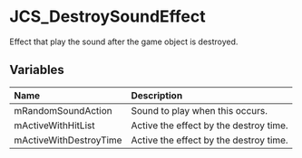 # JCS_DestroySoundEffect

Effect that play the sound after the game object is destroyed.

## Variables

| Name                   | Description                            |
|:-----------------------|:---------------------------------------|
| mRandomSoundAction     | Sound to play when this occurs.        |
| mActiveWithHitList     | Active the effect by the destroy time. |
| mActiveWithDestroyTime | Active the effect by the destroy time. |
